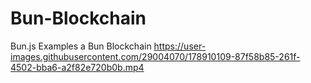 # Bun-Blockchain
Bun.js Examples a Bun Blockchain
https://user-images.githubusercontent.com/29004070/178910109-87f58b85-261f-4502-bba6-a2f82e720b0b.mp4
